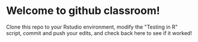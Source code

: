 # Welcome to github classroom!

Clone this repo to your Rstudio environment, modify the "Testing in R" script, commit and push your edits, and check back here to see if it worked!
